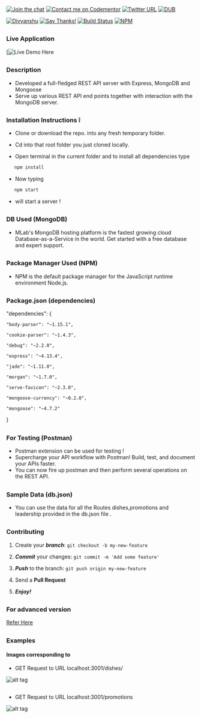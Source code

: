 

[![Join the chat](https://img.shields.io/badge/gitter-join%20chat%20%E2%86%92-brightgreen.svg)](https://gitter.im/divyanshu001)
[![Contact me on Codementor](https://cdn.codementor.io/badges/contact_me_github.svg)](https://www.codementor.io/divyanshurawat?utm_source=github&utm_medium=button&utm_term=divyanshurawat&utm_campaign=github)
[![Twitter URL](https://img.shields.io/twitter/url/http/shields.io.svg?style=social)](https://twitter.com/r46956)
[![DUB](https://img.shields.io/dub/l/vibe-d.svg?style=flat)](#)

[![Divyanshu](https://img.shields.io/badge/divyanshu-owner-brightgreen.svg?style=flat)](http://www.divyanshurawat.in)
[![Say Thanks!](https://img.shields.io/badge/Say%20Thanks-!-1EAEDB.svg)](https://saythanks.io/to/divyanshu-rawat)
[![Build Status](https://travis-ci.org/divyanshu-rawat/JS-Testing.svg?branch=master)](https://travis-ci.org/divyanshu-rawat/JS-Testing)
[![NPM](https://img.shields.io/badge/npm-v3.10.10-blue.svg)](https://www.npmjs.com/package/npm)

##


### Live Application

[![Live Demo Here](https://resturantapplication.herokuapp.com)

##

### Description 

*  Developed a full-fledged REST API server with Express, MongoDB and Mongoose
*  Serve up various REST API end points together with interaction with the MongoDB server.

##

### Installation Instructions :grey_exclamation:

* Clone or download the repo. into any fresh temporary folder.

* Cd into that root folder you just cloned locally.

* Open terminal in the current folder and to install all dependencies type 

```javascript
   npm install 
```

* Now typing 

```javascript
   npm start 
```

* will start a server !

##

### DB Used (MongoDB)

* MLab's MongoDB hosting platform is the fastest growing cloud Database-as-a-Service in the world. Get started with a free database and expert support.

##

### Package Manager Used (NPM)

* NPM is the default package manager for the JavaScript runtime environment Node.js.

##

### Package.json (dependencies)

"dependencies": {

    "body-parser": "~1.15.1",

    "cookie-parser": "~1.4.3",

    "debug": "~2.2.0",
    
    "express": "~4.13.4",
    
    "jade": "~1.11.0",
    
    "morgan": "~1.7.0",
    
    "serve-favicon": "~2.3.0",
    
    "mongoose-currency": "~0.2.0",
    
    "mongoose": "~4.7.2"
  }
  
##

### For Testing (Postman)

* Postman extension can be used for testing !
* Supercharge your API workflow with Postman! Build, test, and document your APIs faster.
* You can now fire up postman and then perform several operations on the REST API.

##

### Sample Data (db.json)

*  You can use the data for all the Routes dishes,promotions and leadership provided in the db.json file .

##

### Contributing

1. Create your **_branch_**: `git checkout -b my-new-feature`

2. **_Commit_** your changes: `git commit -m 'Add some feature'`

3. **_Push_** to the branch: `git push origin my-new-feature`

4. Send a **Pull Request**

5. **_Enjoy!_**

##

### For advanced version 

[Refer Here ](https://github.com/divyanshu-rawat/Passport_authentication_rest_api-Node.js)

##

### Examples

#### Images corresponding to 

* GET Request to URL localhost:3001/dishes/

![alt tag](https://github.com/divyanshu-rawat/Rest_api-Node.js/blob/master/snapshots/postman_getrequest_dishes.png)

##

* GET Request to URL localhost:3001/promotions

![alt tag](https://github.com/divyanshu-rawat/Rest_api-Node.js/blob/master/snapshots/postman_request_promotions.png)


